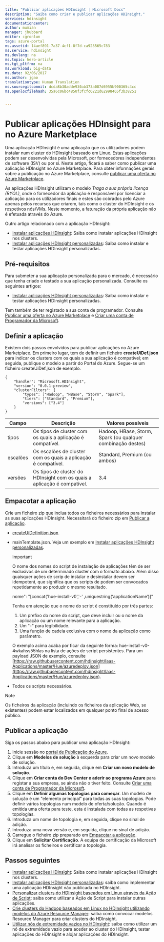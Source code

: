 ```yaml
---
title: "Publicar aplicações HDInsight | Microsoft Docs"
description: "Saiba como criar e publicar aplicações HDInsight."
services: hdinsight
documentationcenter: 
author: mumian
manager: jhubbard
editor: cgronlun
tags: azure-portal
ms.assetid: 14aef891-7a37-4cf1-8f7d-ca923565c783
ms.service: hdinsight
ms.devlang: na
ms.topic: hero-article
ms.tgt_pltfrm: na
ms.workload: big-data
ms.date: 02/06/2017
ms.author: jgao
translationtype: Human Translation
ms.sourcegitcommit: dcda8b30adde930ab373a087d6955b900365c4cc
ms.openlocfilehash: 35a6c06bc4850f3fcfc6221d62998465f3b38251


---
```

# <a name="publish-hdinsight-applications-into-the-azure-marketplace"></a>Publicar aplicações HDInsight para no Azure Marketplace
Uma aplicação HDInsight é uma aplicação que os utilizadores podem instalar num cluster do HDInsight baseado em Linux. Estas aplicações podem ser desenvolvidas pela Microsoft, por fornecedores independentes de software (ISV) ou por si. Neste artigo, ficará a saber como publicar uma aplicação HDInsight no Azure Marketplace.  Para obter informações gerais sobre a publicação no Azure Marketplace, consulte [publicar uma oferta no Azure Marketplace](../marketplace-publishing/marketplace-publishing-getting-started.md).

As aplicações HDInsight utilizam o modelo *Traga a sua própria licença (BYOL)*, onde o fornecedor da aplicação é responsável por licenciar a aplicação para os utilizadores finais e estes são cobrados pelo Azure apenas pelos recursos que criarem, tais como o cluster do HDInsight e os respetivos nós/VMs. Neste momento, a faturação da própria aplicação não é efetuada através do Azure.

Outro artigo relacionado com a aplicação HDInsight:

* [Instalar aplicações HDInsight](hdinsight-apps-install-applications.md): Saiba como instalar aplicações HDInsight nos clusters.
* [Instalar aplicações HDInsight personalizadas](hdinsight-apps-install-custom-applications.md): Saiba como instalar e testar aplicações HDInsight personalizadas.

## <a name="prerequisites"></a>Pré-requisitos
Para submeter a sua aplicação personalizada para o mercado, é necessário que tenha criado e testado a sua aplicação personalizada. Consulte os seguintes artigos:

* [Instalar aplicações HDInsight personalizadas](hdinsight-apps-install-custom-applications.md): Saiba como instalar e testar aplicações HDInsight personalizadas.

Tem também de ter registado a sua conta de programador. Consulte [Publicar uma oferta no Azure Marketplace](../marketplace-publishing/marketplace-publishing-getting-started.md) e [Criar uma conta de Programador da Microsoft](../marketplace-publishing/marketplace-publishing-accounts-creation-registration.md).

## <a name="define-application"></a>Definir a aplicação
Existem dois passos envolvidos para publicar aplicações no Azure Marketplace.  Em primeiro lugar, tem de definir um ficheiro **createUiDef.json** para indicar os clusters com os quais a sua aplicação é compatível; em seguida, publique o modelo a partir do Portal do Azure. Segue-se um ficheiro createUiDef.json de exemplo.

    {
        "handler": "Microsoft.HDInsight",
        "version": "0.0.1-preview",
        "clusterFilters": {
            "types": ["Hadoop", "HBase", "Storm", "Spark"],
            "tiers": ["Standard", "Premium"],
            "versions": ["3.4"]
        }
    }


| Campo | Descrição | Valores possíveis |
| --- | --- | --- |
| tipos |Os tipos de cluster com os quais a aplicação é compatível. |Hadoop, HBase, Storm, Spark (ou qualquer combinação destes) |
| escalões |Os escalões de cluster com os quais a aplicação é compatível. |Standard, Premium (ou ambos) |
| versões |Os tipos de cluster do HDInsight com os quais a aplicação é compatível. |3.4 |

## <a name="package-application"></a>Empacotar a aplicação
Crie um ficheiro zip que inclua todos os ficheiros necessários para instalar as suas aplicações HDInsight. Necessitará do ficheiro zip em [Publicar a aplicação](#publish-application).

* [createUiDefinition.json](#define-application).
* mainTemplate.json. Veja um exemplo em [Instalar aplicações HDInsight personalizadas](hdinsight-apps-install-custom-applications.md).
  
  > [!IMPORTANT]
  > O nome dos nomes do script de instalação de aplicações têm de ser exclusivos de um determinado cluster com o formato abaixo. Além disso quaisquer ações de scrip de instalar e desinstalar devem ser idempotent, que significa que os scripts de podem ser convocados repetidamente ao produzir o mesmo resultado.
  > 
  > nome": "[concat('hue-install-v0','-' ,uniquestring(‘applicationName’)]"
  > 
  > Tenha em atenção que o nome do script é constituído por três partes:
  > 
  > 1. Um prefixo do nome do script, que deve incluir ou o nome da aplicação ou um nome relevante para a aplicação.
  > 2. Um "-" para legibilidade.
  > 3. Uma função de cadeia exclusiva com o nome da aplicação como parâmetro.
  > 
  > O exemplo acima acaba por ficar da seguinte forma: hue-install-v0-4wkahss55hlas na lista de ações de script persistentes. Para um payload JSON de exemplo, consulte [https://raw.githubusercontent.com/hdinsight/Iaas-Applications/master/Hue/azuredeploy.json](https://raw.githubusercontent.com/hdinsight/Iaas-Applications/master/Hue/azuredeploy.json).
  > 
  > 
* Todos os scripts necessários.

> [!NOTE]
> Os ficheiros da aplicação (incluindo os ficheiros da aplicação Web, se existentes) podem estar localizados em qualquer ponto final de acesso público.
> 
> 

## <a name="publish-application"></a>Publicar a aplicação
Siga os passos abaixo para publicar uma aplicação HDInsight:

1. Inicie sessão no [portal de Publicação do Azure](https://publish.windowsazure.com/).
2. Clique em **Modelos de solução** à esquerda para criar um novo modelo de solução.
3. Introduza um título e, em seguida, clique em **Criar um novo modelo de solução**.
4. Clique em **Criar conta do Dev Center e aderir ao programa Azure** para registar a sua empresa, se ainda não o tiver feito.  Consulte [Criar uma conta de Programador da Microsoft](../marketplace-publishing/marketplace-publishing-accounts-creation-registration.md).
5. Clique em **Definir algumas topologias para começar**. Um modelo de solução é um "elemento principal" para todas as suas topologias. Pode definir vários topologias num modelo de oferta/solução. Quando é emitida uma oferta para teste, esta é instalada com todas as respetivas topologias. 
6. Introduza um nome de topologia e, em seguida, clique no sinal de adição.
7. Introduza uma nova versão e, em seguida, clique no sinal de adição.
8. Carregue o ficheiro zip preparado em [Empacotar a aplicação](#package-application).  
9. Clique em **Solicitar Certificação**. A equipa de certificação da Microsoft irá analisar os ficheiros e certificar a topologia.

## <a name="next-steps"></a>Passos seguintes
* [Instalar aplicações HDInsight](hdinsight-apps-install-applications.md): Saiba como instalar aplicações HDInsight nos clusters.
* [Instalar aplicações HDInsight personalizadas](hdinsight-apps-install-custom-applications.md): saiba como implementar uma aplicação HDInsight não publicada no HDInsight.
* [Personalizar clusters do HDInsight baseados em Linux através da Ação de Script](hdinsight-hadoop-customize-cluster-linux.md): saiba como utilizar a Ação de Script para instalar outras aplicações.
* [Crie clusters do Hadoop baseados em Linux no HDInsight utilizando modelos do Azure Resource Manager](hdinsight-hadoop-create-linux-clusters-arm-templates.md): saiba como convocar modelos Resource Manager para criar clusters do HDInsight.
* [Utilizar nós de extremidade vazios no HDInsight](hdinsight-apps-use-edge-node.md): saiba como utilizar um nó de extremidade vazio para aceder ao cluster do HDInsight, testar aplicações do HDInsight e alojar aplicações do HDInsight.




<!--HONumber=Dec16_HO1-->



